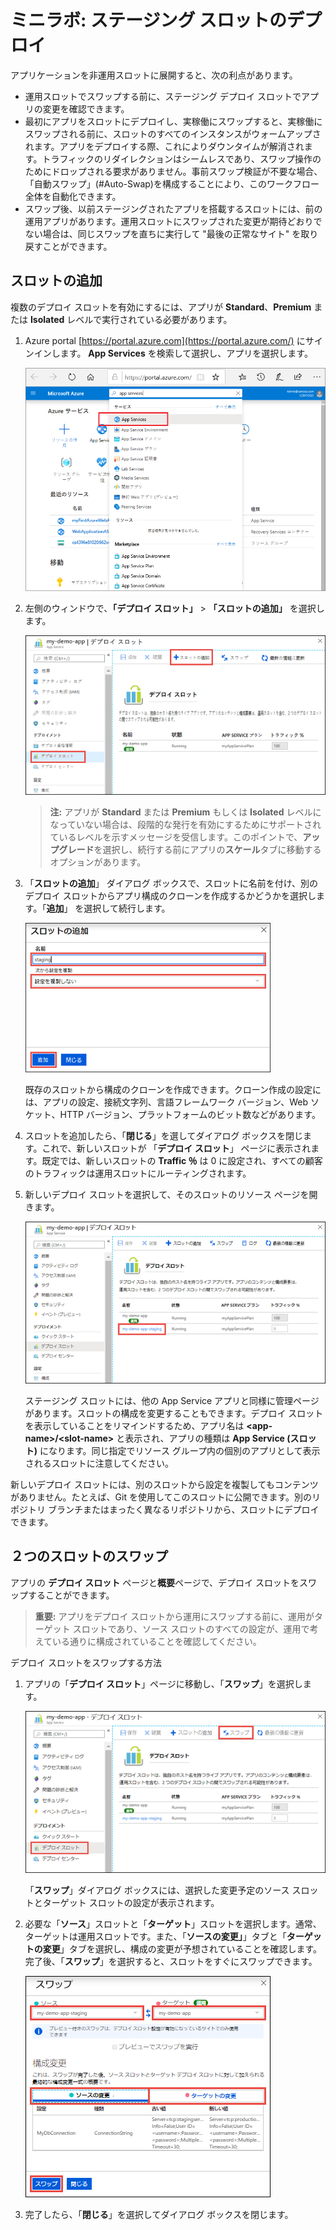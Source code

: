 ﻿# ミニラボ: ステージング スロットのデプロイ

アプリケーションを非運用スロットに展開すると、次の利点があります。

* 運用スロットでスワップする前に、ステージング デプロイ スロットでアプリの変更を確認できます。
* 最初にアプリをスロットにデプロイし、実稼働にスワップすると、実稼働にスワップされる前に、スロットのすべてのインスタンスがウォームアップされます。アプリをデプロイする際、これによりダウンタイムが解消されます。トラフィックのリダイレクションはシームレスであり、スワップ操作のためにドロップされる要求がありません。事前スワップ検証が不要な場合、「自動スワップ」(#Auto-Swap)を構成することにより、このワークフロー全体を自動化できます。
* スワップ後、以前ステージングされたアプリを搭載するスロットには、前の運用アプリがあります。運用スロットにスワップされた変更が期待どおりでない場合は、同じスワップを直ちに実行して "最後の正常なサイト" を取り戻すことができます。

## スロットの追加
複数のデプロイ スロットを有効にするには、アプリが **Standard**、**Premium** または **Isolated** レベルで実行されている必要があります。

1. Azure portal [https://portal.azure.com](https://portal.azure.com/) にサインインします。 **App Services** を検索して選択し、アプリを選択します。 
   
    ![App Services の検索](../../Linked_Image_Files/search-for-app-services.png)
   
2. 左側のウィンドウで、**「デプロイ スロット」** > **「スロットの追加」** を選択します。
   
    ![新規デプロイ スロットの追加](../../Linked_Image_Files/qgaddnewdeploymentslot.png)
   
   > **注:** アプリが **Standard** または **Premium** もしくは **Isolated** レベルになっていない場合は、段階的な発行を有効にするためにサポートされているレベルを示すメッセージを受信します。このポイントで、**アップグレード**を選択し、続行する前にアプリの**スケール**タブに移動するオプションがあります。

3. 「**スロットの追加**」 ダイアログ ボックスで、スロットに名前を付け、別のデプロイ スロットからアプリ構成のクローンを作成するかどうかを選択します。「**追加**」 を選択して続行します。
   
    ![構成ソース](../../Linked_Image_Files/configuration-source-1.png)
   
    既存のスロットから構成のクローンを作成できます。クローン作成の設定には、アプリの設定、接続文字列、言語フレームワーク バージョン、Web ソケット、HTTP バージョン、プラットフォームのビット数などがあります。

4. スロットを追加したら、「**閉じる**」を選してダイアログ ボックスを閉じます。これで、新しいスロットが 「**デプロイ スロット**」 ページに表示されます。既定では、新しいスロットの **Traffic ％** は 0 に設定され、すべての顧客のトラフィックは運用スロットにルーティングされます。

5. 新しいデプロイ スロットを選択して、そのスロットのリソース ページを開きます。
   
    ![デプロイ スロットのタイトル](../../Linked_Image_Files/staging-title.png)

    ステージング スロットには、他の App Service アプリと同様に管理ページがあります。スロットの構成を変更することもできます。デプロイ スロットを表示していることをリマインドするため、アプリ名は **\<app-name>/\<slot-name>** と表示され、アプリの種類は **App Service (スロット)** になります。同じ指定でリソース グループ内の個別のアプリとして表示されるスロットに注意してください。

新しいデプロイ スロットには、別のスロットから設定を複製してもコンテンツがありません。たとえば、Git を使用してこのスロットに公開できます。別のリポジトリ ブランチまたはまったく異なるリポジトリから、スロットにデプロイできます。

## ２つのスロットのスワップ 
アプリの **デプロイ スロット** ページと**概要**ページで、デプロイ スロットをスワップすることができます。

> **重要:** アプリをデプロイ スロットから運用にスワップする前に、運用がターゲット スロットであり、ソース スロットのすべての設定が、運用で考えている通りに構成されていることを確認してください。

デプロイ スロットをスワップする方法

1. アプリの「**デプロイ スロット**」ページに移動し、「**スワップ**」を選択します。
   
    ![スワップ ボタン](../../Linked_Image_Files/swap-button-bar.png)

    「**スワップ**」ダイアログ ボックスには、選択した変更予定のソース スロットとターゲット スロットの設定が表示されます。

2. 必要な「**ソース**」スロットと「**ターゲット**」スロットを選択します。通常、ターゲットは運用スロットです。また、「**ソースの変更」**」タブと「**ターゲットの変更**」タブを選択し、構成の変更が予想されていることを確認します。完了後、「**スワップ**」を選択すると、スロットをすぐにスワップできます。

    ![完全なスワップ](../../Linked_Image_Files/swap-immediately.png)

3. 完了したら、「**閉じる**」を選択してダイアログ ボックスを閉じます。
